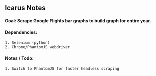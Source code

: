 ## Icarus Notes

#### Goal: Scrape Google Flights bar graphs to build graph for entire year.

#### Dependencies:
    1. Selenium (python)
    2. Chrome/PhantomJS webdriver

#### Notes / Todo:

    1. Switch to PhantomJS for faster headless scraping